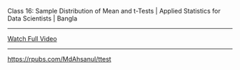 Class 16: Sample Distribution of Mean and t-Tests | Applied Statistics for Data Scientists | Bangla 

---

[Watch Full Video](https://youtu.be/cOKoNbyLR2M)

---

https://rpubs.com/MdAhsanul/ttest
